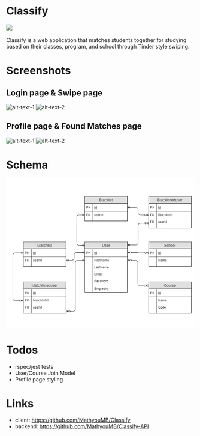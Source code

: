# Classify

<img src="https://github.com/MathyouMB/Classify/raw/develop/public/appLogo130.png">

Classify is a web application that matches students together for studying based on their classes, program, and school through Tinder style swiping.

# Screenshots

## Login page & Swipe page

![alt-text-1](https://github.com/MathyouMB/Classify/blob/develop/public/login.png "title-1") ![alt-text-2](https://github.com/MathyouMB/Classify/blob/develop/public/swipe.gif "title-2")

## Profile page & Found Matches page

![alt-text-1](https://github.com/MathyouMB/Classify/blob/develop/public/profileScreenshot.png "title-1") ![alt-text-2](https://github.com/MathyouMB/Classify/blob/develop/public/matchScreenshot.png "title-2")


# Schema
<img src="https://github.com/MathyouMB/Classify/blob/develop/public/erd.png"></img>

# Todos
- rspec/jest tests
- User/Course Join Model
- Profile page styling

# Links
- client: https://github.com/MathyouMB/Classify
- backend: https://github.com/MathyouMB/Classify-API
